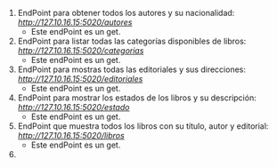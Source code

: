 1. EndPoint para obtener todos los autores y su nacionalidad: *http://127.10.16.15:5020/autores*
    * Este endPoint es un get.
2. EndPoint para listar todas las categorías disponibles de libros: *http://127.10.16.15:5020/categorias*
    * Este endPoint es un get.
3. EndPoint para mostras todas las editoriales y sus direcciones: *http://127.10.16.15:5020/editoriales*
    * Este endPoint es un get.
4. EndPoint para mostrar los estados de los libros y su descripción: *http://127.10.16.15:5020/estado*
    * Este endPoint es un get.
5. EndPoint que muestra todos los libros con su título, autor y editorial: *http://127.10.16.15:5020/libros*
    * Este endPoint es un get.
6. 